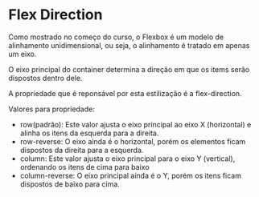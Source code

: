 # Flex Direction

Como mostrado no começo do curso, o Flexbox é um modelo de alinhamento unidimensional, ou seja, o alinhamento é tratado em apenas um eixo.

O eixo principal do container determina a direção em que os items serão dispostos dentro dele.

A propriedade que é reponsável por esta estilização é a flex-direction.

Valores para propriedade:
 - row(padrão): Este valor ajusta o eixo principal ao eixo X (horizontal) e alinha os itens da esquerda para a direita.
 - row-reverse: O eixo ainda é o horizontal, porém os elementos ficam dispostos da direita para a esquerda.
 - column: Este valor ajusta o eixo principal para o eixo Y (vertical), ordenando os itens de cima para baixo
 - column-reverse: O eixo principal ainda é o Y, porém os itens ficam dispostos de baixo para cima.